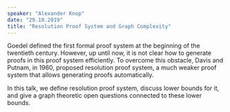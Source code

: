 ```yaml
---
speaker: "Alexander Knop"
date: "29.10.2019"
title: "Resolution Proof System and Graph Complexity"
---
```

Goedel defined the first formal proof system at the beginning of the twentieth century. However, up until now, it is not clear how to generate proofs in this proof system efficiently. To overcome this obstacle, Davis and Putnam, in 1960, proposed resolution proof system, a much weaker proof system that allows generating proofs automatically.

In this talk, we define resolution proof system, discuss lower bounds for it, and give a graph theoretic open questions connected to these lower bounds.
